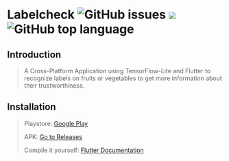 # Labelcheck  ![GitHub issues](https://img.shields.io/github/issues/phibr0/labelcheck) ![](https://tokei.rs/b1/github/phibr0/labelcheck) ![GitHub top language](https://img.shields.io/github/languages/top/phibr0/labelcheck)

## Introduction

> A Cross-Platform Application using TensorFlow-Lite and Flutter to recognize labels on fruits or vegetables to get more information about their trustworthiness.

## Installation

> Playstore: [Google Play]()
>
> APK: [Go to Releases](https://github.com/phibr0/labelcheck/releases)
>
> Compile it yourself: [Flutter Documentation](https://flutter.dev/docs/deployment/android#building-the-app-for-release)
